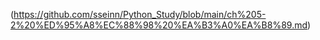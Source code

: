 (https://github.com/sseinn/Python_Study/blob/main/ch%205-2%20%ED%95%A8%EC%88%98%20%EA%B3%A0%EA%B8%89.md)
